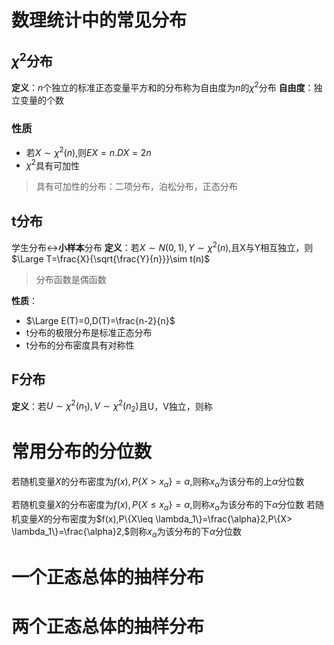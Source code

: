 # 数理统计中的常见分布
## $\chi^2$分布
**定义**：$n$个独立的标准正态变量平方和的分布称为自由度为$n$的$\chi^2$分布
**自由度**：独立变量的个数
### 性质
+ 若$X\sim \chi^2(n)$,则$EX=n.DX=2n$
+ $\chi^2$具有可加性
> 具有可加性的分布：二项分布，泊松分布，正态分布
## t分布
学生分布$\longleftrightarrow$**小样本**分布
**定义**：若$X\sim N(0,1),Y\sim \chi ^ 2(n),$且X与Y相互独立，则$\Large T=\frac{X}{\sqrt{\frac{Y}{n}}}\sim t(n)$

> 分布函数是偶函数

**性质**：
+ $\Large E(T)=0,D(T)=\frac{n-2}{n}$
+ t分布的极限分布是标准正态分布
+ t分布的分布密度具有对称性
## F分布
**定义**：若$U\sim \chi ^2(n_1),V\sim \chi^2(n_2)$且U，V独立，则称
# 常用分布的分位数
若随机变量$X$的分布密度为$f(x),P\{X>x_{\alpha}\}=\alpha,$则称$x_{\alpha}$为该分布的上$\alpha$分位数

若随机变量$X$的分布密度为$f(x),P\{X\leq x_{\alpha}\}=\alpha,$则称$x_{\alpha}$为该分布的下$\alpha$分位数
若随机变量$X$的分布密度为$f(x),P\{X\leq \lambda_1\}=\frac{\alpha}2,P\{X> \lambda_1\}=\frac{\alpha}2,$则称$x_{\alpha}$为该分布的下$\alpha$分位数

# 一个正态总体的抽样分布

# 两个正态总体的抽样分布

